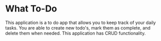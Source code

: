 # What To-Do

This application is a to do app that allows you to keep track of your daily tasks. You are able to create new todo's, mark them as complete, and delete them when needed. This application has CRUD functionality.